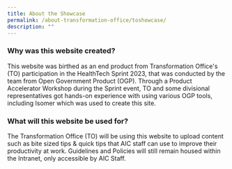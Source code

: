 ```yaml
---
title: About the Showcase
permalink: /about-transformation-office/toshowcase/
description: ""
---
```

### Why was this website created? 
This website was birthed as an end product from Transformation Office's (TO) participation in the HealthTech Sprint 2023, that was conducted by the team from Open Government Product (OGP). Through a Product Accelerator Workshop during the Sprint event, TO and some divisional representatives got hands-on experience with using various OGP tools, including Isomer which was used to create this site.


### What will this website be used for? 
The Transformation Office (TO) will be using this website to upload content such as bite sized tips & quick tips that AIC staff can use to improve their productivity at work. 
Guidelines and Policies will still remain housed within the Intranet, only accessible by AIC Staff.